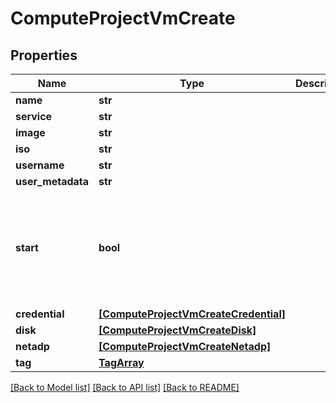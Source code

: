# ComputeProjectVmCreate


## Properties
Name | Type | Description | Notes
------------ | ------------- | ------------- | -------------
**name** | **str** |  | 
**service** | **str** |  | 
**image** | **str** |  | [optional] 
**iso** | **str** |  | [optional] 
**username** | **str** |  | [optional] 
**user_metadata** | **str** |  | [optional] 
**start** | **bool** |  | [optional]  if omitted the server will use the default value of True
**credential** | [**[ComputeProjectVmCreateCredential]**](ComputeProjectVmCreateCredential.md) |  | [optional] 
**disk** | [**[ComputeProjectVmCreateDisk]**](ComputeProjectVmCreateDisk.md) |  | [optional] 
**netadp** | [**[ComputeProjectVmCreateNetadp]**](ComputeProjectVmCreateNetadp.md) |  | [optional] 
**tag** | [**TagArray**](TagArray.md) |  | [optional] 

[[Back to Model list]](../README.md#documentation-for-models) [[Back to API list]](../README.md#documentation-for-api-endpoints) [[Back to README]](../README.md)


